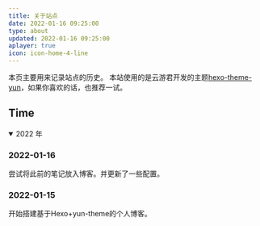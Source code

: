 ```yaml
---
title: 关于站点
date: 2022-01-16 09:25:00
type: about
updated: 2022-01-16 09:25:00
aplayer: true
icon: icon-home-4-line
---
```

本页主要用来记录站点的历史。
本站使用的是云游君开发的主题[hexo-theme-yun](https://github.com/YunYouJun/hexo-theme-yun/)，如果你喜欢的话，也推荐一试。
## Time
<details open>
<summary>2022 年</summary>

### 2022-01-16

尝试将此前的笔记放入博客。并更新了一些配置。

### 2022-01-15

开始搭建基于Hexo+yun-theme的个人博客。

</details>
